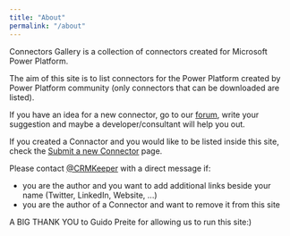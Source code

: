 ```yaml
---
title: "About"
permalink: "/about"
---
```

Connectors Gallery is a collection of connectors created for Microsoft Power Platform.

The aim of this site is to list connectors for the Power Platform created by Power Platform community (only connectors that can be downloaded are listed).

If you have an idea for a new connector, go to our <a target="_blank" href="https://powerplatform.sleekplan.app/">forum</a>, write your suggestion and maybe a developer/consultant will help you out.

If you created a Connactor and you would like to be listed inside this site, check the <a target="_blank" href="/submit">Submit a new Connector</a> page.

Please contact <a target="_blank" href="https://www.twitter.com/crmkeeper">@CRMKeeper</a> with a direct message if:

- you are the author and you want to add additional links beside your name (Twitter, LinkedIn, Website, ...)
- you are the author of a Connector and want to remove it from this site

A BIG THANK YOU to Guido Preite for allowing us to run this site:)
